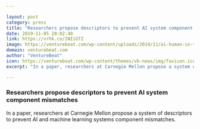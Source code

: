 ```yaml
---

layout: post
category: press
title: "Researchers propose descriptors to prevent AI system component mismatches"
date: 2019-11-05 20:02:40
link: https://vrhk.co/2NIiGTZ
image: https://venturebeat.com/wp-content/uploads/2019/11/ai-human-in-the-loop.jpg?w=1200&strip=all
domain: venturebeat.com
author: "VentureBeat"
icon: https://venturebeat.com/wp-content/themes/vb-news/img/favicon.ico
excerpt: "In a paper, researchers at Carnegie Mellon propose a system of descriptors to prevent AI and machine learning systems component mismatches."

---
```


### Researchers propose descriptors to prevent AI system component mismatches

In a paper, researchers at Carnegie Mellon propose a system of descriptors to prevent AI and machine learning systems component mismatches.